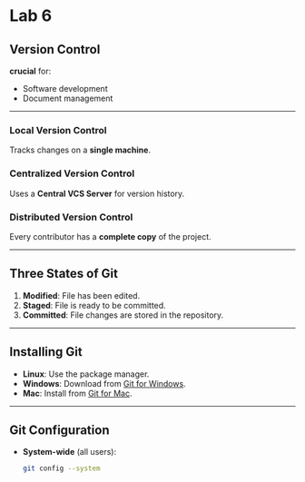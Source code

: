 # Lab 6

## Version Control
**crucial** for:
- Software development
- Document management
---
### Local Version Control
Tracks changes on a **single machine**.

### Centralized Version Control
Uses a **Central VCS Server** for version history.

### Distributed Version Control
Every contributor has a **complete copy** of the project.

---
## Three States of Git
1. **Modified**: File has been edited.
2. **Staged**: File is ready to be committed.
3. **Committed**: File changes are stored in the repository.

---

## Installing Git

- **Linux**: Use the package manager.
- **Windows**: Download from [Git for Windows](https://git-scm.com/download/win).
- **Mac**: Install from [Git for Mac](https://git-scm.com/download/mac).

---

## Git Configuration

- **System-wide** (all users):
  ```bash
  git config --system
